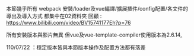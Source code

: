 本節幾乎所有 webpack 安裝/loader及vue編譯/擴展插件/config配置/各文件的導出及導入方式 都集中在02資料夾
回顧 : https://www.bilibili.com/video/BV15741177Eh?p=76

所有安裝版本與影片無異
但vue及vue-template-compiler使用版本為2.6.14,

110/07/22 ：穩定版本皆與本節版本操作及配置方法都有落差

